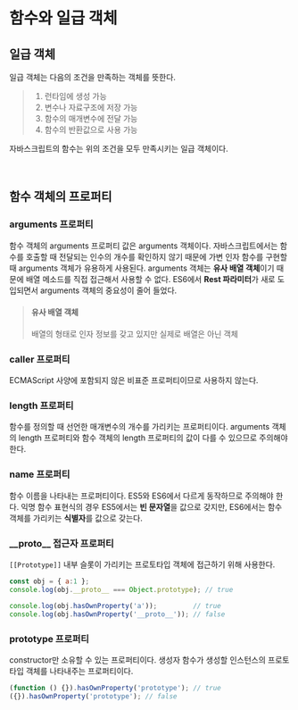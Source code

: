 # 함수와 일급 객체

## 일급 객체
일급 객체는 다음의 조건을 만족하는 객체를 뜻한다.

> 1. 런타임에 생성 가능
> 2. 변수나 자료구조에 저장 가능
> 3. 함수의 매개변수에 전달 가능
> 4. 함수의 반환값으로 사용 가능

자바스크립트의 함수는 위의 조건을 모두 만족시키는 일급 객체이다.

<br>

## 함수 객체의 프로퍼티

### arguments 프로퍼티
함수 객체의 arguments 프로퍼티 값은 arguments 객체이다.
자바스크립트에서는 함수를 호출할 때 전달되는 인수의 개수를 확인하지 않기 때문에 가변 인자 함수를 구현할 때 arguments 객체가 유용하게 사용된다.
arguments 객체는 **유사 배열 객체**이기 때문에 배열 메소드를 직접 접근해서 사용할 수 없다. ES6에서 **Rest 파라미터**가 새로 도입되면서 arguments 객체의 중요성이 줄어 들었다.

> #### 유사 배열 객체
> 배열의 형태로 인자 정보를 갖고 있지만 실제로 배열은 아닌 객체

### caller 프로퍼티
ECMAScript 사양에 포함되지 않은 비표준 프로퍼티이므로 사용하지 않는다.

### length 프로퍼티
함수를 정의할 때 선언한 매개변수의 개수를 가리키는 프로퍼티이다.
arguments 객체의 length 프로퍼티와 함수 객체의 length 프로퍼티의 값이 다를 수 있으므로 주의해야 한다.

### name 프로퍼티
함수 이름을 나타내는 프로퍼티이다. ES5와 ES6에서 다르게 동작하므로 주의해야 한다. 익명 함수 표현식의 경우 ES5에서는 **빈 문자열**을 값으로 갖지만, ES6에서는 함수 객체를 가리키는 **식별자**를 값으로 갖는다.

### \_\_proto\_\_ 접근자 프로퍼티
`[[Prototype]]` 내부 슬롯이 가리키는 프로토타입 객체에 접근하기 위해 사용한다.

```js
const obj = { a:1 };
console.log(obj.__proto__ === Object.prototype); // true

console.log(obj.hasOwnProperty('a'));         // true
console.log(obj.hasOwnProperty('__proto__')); // false
```

### prototype 프로퍼티
constructor만 소유할 수 있는 프로퍼티이다. 생성자 함수가 생성할 인스턴스의 프로토타입 객체를 나타내주는 프로퍼티이다.

```js
(function () {}).hasOwnProperty('prototype'); // true
({}).hasOwnProperty('prototype'); // false
```
